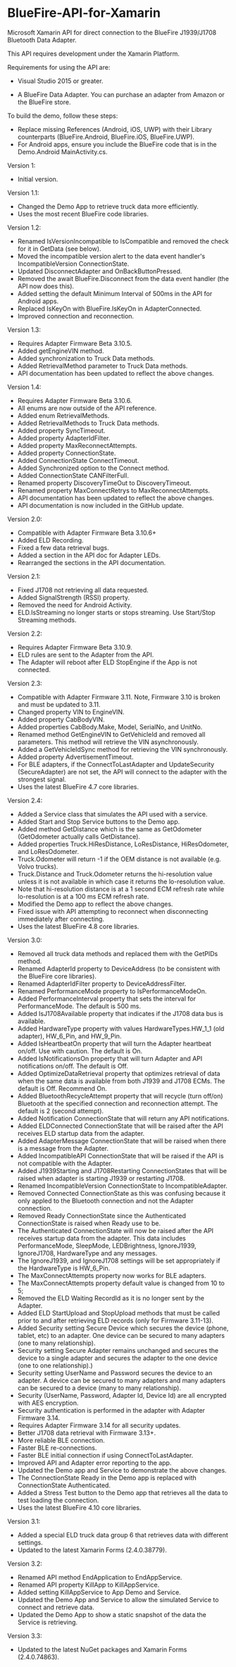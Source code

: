 ﻿# BlueFire-API-for-Xamarin
Microsoft Xamarin API for direct connection to the BlueFire J1939/J1708 Bluetooth Data Adapter.

This API requires development under the Xamarin Platform.

Requirements for using the API are:
	<ul><li> Visual Studio 2015 or greater.</ul>
	<ul><li> A BlueFire Data Adapter. You can purchase an adapter from Amazon or the BlueFire store.</ul>

To build the demo, follow these steps:
    <ul><li> Replace missing References (Android, iOS, UWP) with their Library counterparts (BlueFire.Android, BlueFire.iOS, BlueFire.UWP).
	<li> For Android apps, ensure you include the BlueFire code that is in the Demo.Android MainActivity.cs. </ul>

Version 1:<ul>
	<li>Initial version.
</ul>

Version 1.1:<ul>
	<li>Changed the Demo App to retrieve truck data more efficiently.
	<li>Uses the most recent BlueFire code libraries.
</ul>

Version 1.2:<ul>
	<li>Renamed IsVersionIncompatible to IsCompatible and removed the check for it in GetData (see below).
	<li>Moved the incompatible version alert to the data event handler's IncompatibleVersion ConnectionState.
	<li>Updated DisconnectAdapter and OnBackButtonPressed.
	<li>Removed the await BlueFire.Disconnect from the data event handler (the API now does this).
	<li>Added setting the default Minimum Interval of 500ms in the API for Android apps.
	<li>Replaced IsKeyOn with BlueFire.IsKeyOn in AdapterConnected.
	<li>Improved connection and reconnection.
</ul>

Version 1.3:<ul>
	<li>Requires Adapter Firmware Beta 3.10.5.
	<li>Added getEngineVIN method.
	<li>Added synchronization to Truck Data methods.
	<li>Added RetrievalMethod parameter to Truck Data methods.
	<li>API documentation has been updated to reflect the above changes.
</ul>

Version 1.4:<ul>
	<li>Requires Adapter Firmware Beta 3.10.6.
    <li>All enums are now outside of the API reference.
    <li>Added enum RetrievalMethods.
	<li>Added RetrievalMethods to Truck Data methods.
    <li>Added property SyncTimeout.
    <li>Added property AdapterIdFilter.
    <li>Added property MaxReconnectAttempts.
    <li>Added property ConnectionState.
	<li>Added ConnectionState ConnectTimeout.
    <li>Added Synchronized option to the Connect method.
	<li>Added ConnectionState CANFilterFull.
	<li>Renamed property DiscoveryTimeOut to DiscoveryTimeout.
    <li>Renamed property MaxConnectRetrys to MaxReconnectAttempts.
	<li>API documentation has been updated to reflect the above changes.
    <li>API documentation is now included in the GitHub update.
</ul>

Version 2.0:<ul>
	<li>Compatible with Adapter Firmware Beta 3.10.6+
    <li>Added ELD Recording.
	<li>Fixed a few data retrieval bugs.
	<li>Added a section in the API doc for Adapter LEDs.
	<li>Rearranged the sections in the API documentation.
</ul>

Version 2.1:<ul>
	<li>Fixed J1708 not retrieving all data requested.
    <li>Added SignalStrength (RSSI) property.
    <li>Removed the need for Android Activity.
    <li>ELD.IsStreaming no longer starts or stops streaming. Use Start/Stop Streaming methods.
</ul>

Version 2.2:<ul>
	<li>Requires Adapter Firmware Beta 3.10.9.
	<li>ELD rules are sent to the Adapter from the API.
	<li>The Adapter will reboot after ELD StopEngine if the App is not connected.
</ul>

Version 2.3:<ul>
	<li>Compatible with Adapter Firmware 3.11. Note, Firmware 3.10 is broken and must be updated to 3.11.
	<li>Changed property VIN to EngineVIN.
	<li>Added property CabBodyVIN.
	<li>Added properties CabBody.Make, Model, SerialNo, and UnitNo.
	<li>Renamed method GetEngineVIN to GetVehicleId and removed all parameters. This method will retrieve the VIN asynchronously.
	<li>Added a GetVehicleIdSync method for retrieving the VIN synchronously.
	<li>Added property AdvertisementTimeout.
	<li>For BLE adapters, if the ConnectToLastAdapter and UpdateSecurity (SecureAdapter) are not set, the API will connect to the adapter with the strongest signal.
	<li>Uses the latest BlueFire 4.7 core libraries.
</ul>

Version 2.4:<ul>
	<li>Added a Service class that simulates the API used with a service.
	<li>Added Start and Stop Service buttons to the Demo app.
	<li>Added method GetDistance which is the same as GetOdometer (GetOdometer actually calls GetDistance).
	<li>Added properties Truck.HiResDistance, LoResDistance, HiResOdometer, and LoResOdometer.
	<li>Truck.Odometer will return -1 if the OEM distance is not available (e.g. Volvo trucks).
	<li>Truck.Distance and Truck.Odometer returns the hi-resolution value unless it is not available in which case it returns the lo-resolution value.
	<li>Note that hi-resolution distance is at a 1 second ECM refresh rate while lo-resolution is at a 100 ms ECM refresh rate.
	<li>Modified the Demo app to reflect the above changes.
	<li>Fixed issue with API attempting to reconnect when disconnecting immediately after connecting.
	<li>Uses the latest BlueFire 4.8 core libraries.
</ul>
	
Version 3.0:<ul>
	<li>Removed all truck data methods and replaced them with the GetPIDs method.
	<li>Renamed AdapterId property to DeviceAddress (to be consistent with the BlueFire core libraries).
	<li>Renamed AdapterIdFilter property to DeviceAddressFilter.
	<li>Renamed PerformanceMode property to IsPerformanceModeOn.
	<li>Added PerformanceInterval property that sets the interval for PerformanceMode. The default is 500 ms.
	<li>Added IsJ1708Available property that indicates if the J1708 data bus is available.
	<li>Added HardwareType property with values HardwareTypes.HW_1_1 (old adapter), HW_6_Pin, and HW_9_Pin.
	<li>Added IsHeartbeatOn property that will turn the Adapter heartbeat on/off. Use with caution. The default is On.
	<li>Added IsNotificationsOn property that will turn Adapter and API notifications on/off. The default is Off.
	<li>Added OptimizeDataRetrieval property that optimizes retrieval of data when the same data is available from both J1939 and J1708 ECMs. The default is Off. Recommend On.
    <li>Added BluetoothRecycleAttempt property that will recycle (turn off/on) Bluetooth at the specified connection and reconnection attempt. The default is 2 (second attempt).
	<li>Added Notification ConnectionState that will return any API notifications.
    <li>Added ELDConnected ConnectionState that will be raised after the API receives ELD startup data from the adapter.
	<li>Added AdapterMessage ConnectionState that will be raised when there is a message from the Adapter.
	<li>Added IncompatibleAPI ConnectionState that will be raised if the API is not compatible with the Adapter.
	<li>Added J1939Starting and J1708Restarting ConnectionStates that will be raised when adapter is starting J1939 or restarting J1708.
	<li>Renamed IncompatibleVersion ConnectionState to IncompatibleAdapter.
	<li>Removed Connected ConnectionState as this was confusing because it only appled to the Bluetooth connection and not the Adapter connection.
	<li>Removed Ready ConnectionState since the Authenticated ConnectionState is raised when Ready use to be.
    <li>The Authenticated ConnectionState will now be raised after the API receives startup data from the adapter. This data includes PerformanceMode, SleepMode, LEDBrightness, IgnoreJ1939, IgnoreJ1708, HardwareType and any messages.
    <li>The IgnoreJ1939, and IgnoreJ1708 settings will be set appropriately if the HardwareType is HW_6_Pin.
	<li>The MaxConnectAttempts property now works for BLE adapters.
    <li>The MaxConnectAttempts property default value is changed from 10 to 5;
	<li>Removed the ELD Waiting RecordId as it is no longer sent by the Adapter.
	<li>Added ELD StartUpload and StopUpload methods that must be called prior to and after retrieving ELD records (only for Firmware 3.11-13).
    <li>Added Security setting Secure Device which secures the device (phone, tablet, etc) to an adapter. One device can be secured to many adapters (one to many relationship).
    <li>Security setting Secure Adapter remains unchanged and secures the device to a single adapter and secures the adapter to the one device (one to one relationship).)
    <li>Security setting UserName and Password secures the device to an adapter. A device can be secured to many adapters and many adapters can be secured to a device (many to many relationship).
    <li>Security (UserName, Password, Adapter Id, Device Id) are all encrypted with AES encryption.
	<li>Security authentication is performed in the adapter with Adapter Firmware 3.14.
    <li>Requires Adapter Firmware 3.14 for all security updates.
	<li>Better J1708 data retrieval with Firmware 3.13+.
	<li>More reliable BLE connection.
	<li>Faster BLE re-connections.
	<li>Faster BLE initial connection if using ConnectToLastAdapter.
	<li>Improved API and Adapter error reporting to the app.
	<li>Updated the Demo app and Service to demonstrate the above changes.
	<li>The ConnectionState Ready in the Demo app is replaced with ConnectionState Authenticated.
	<li>Added a Stress Test button to the Demo app that retrieves all the data to test loading the connection.
	<li>Uses the latest BlueFire 4.10 core libraries.
</ul>

Version 3.1:<ul>
	<li>Added a special ELD truck data group 6 that retrieves data with different settings.
	<li>Updated to the latest Xamarin Forms (2.4.0.38779).
</ul>

Version 3.2:<ul>
	<li>Renamed API method EndApplication to EndAppService.
	<li>Renamed API property KillApp to KillAppService.
	<li>Added setting KillAppService to App Demo and Service.
	<li>Updated the Demo App and Service to allow the simulated Service to connect and retrieve data.
	<li>Updated the Demo App to show a static snapshot of the data the Service is retrieving.
</ul>

Version 3.3:<ul>
	<li>Updated to the latest NuGet packages and Xamarin Forms (2.4.0.74863).
</ul>

